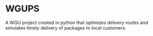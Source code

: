 # WGUPS
A WGU project created in python that optimizes delivery routes and simulates timely delivery of packages to local customers.
